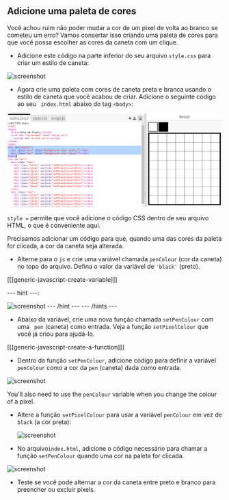 ## Adicione uma paleta de cores

Você achou ruim não poder mudar a cor de um pixel de volta ao branco se cometeu um erro? Vamos consertar isso criando uma paleta de cores para que você possa escolher as cores da caneta com um clique.

+ Adicione este código na parte inferior do seu arquivo ` style.css ` para criar um estilo de caneta:

![screenshot](images/pixel-art-pen.png)

+ Agora crie uma paleta com cores de caneta preta e branca usando o estilo de caneta que você acabou de criar. Adicione o seguinte código ao seu ` index.html` abaixo do tag `<body>`:

![screenshot](images/pixel-art-palette.png)

`style =` permite que você adicione o código CSS dentro de seu arquivo HTML, o que é conveniente aqui.

Precisamos adicionar um código para que, quando uma das cores da paleta for clicada, a cor da caneta seja alterada.

+ Alterne para o `js` e crie uma variável chamada `penColour` (cor da caneta) no topo do arquivo. Defina o valor da variável de `'black'` (preto).

[[[generic-javascript-create-variable]]]

\--- hint \---:

![screenshot](images/pixel-art-pencolour.png) \--- /hint \--- \--- /hints \---

+ Abaixo da variável, crie uma nova função chamada ` setPenColour ` com uma ` pen` (caneta) como entrada. Veja a função ` setPixelColour ` que você já criou para ajudá-lo.

[[[generic-javascript-create-a-function]]]

+ Dentro da função `setPenColour`, adicione código para definir a variável `penColour` como a cor da `pen` (caneta) dada como entrada.

![screenshot](images/pixel-art-set-pen.png)

You'll also need to use the `penColour` variable when you change the colour of a pixel.

+ Altere a função ` setPixelColour ` para usar a variável ` penColour ` em vez de ` black ` (a cor preta):
    
    ![screenshot](images/pixel-art-use-pen.png)

+ No arquivo` index.html `, adicione o código necessário para chamar a função ` setPenColour ` quando uma cor na paleta for clicada.

![screenshot](images/pixel-art-palette-onclick.png)

+ Teste se você pode alternar a cor da caneta entre preto e branco para preencher ou excluir pixels.